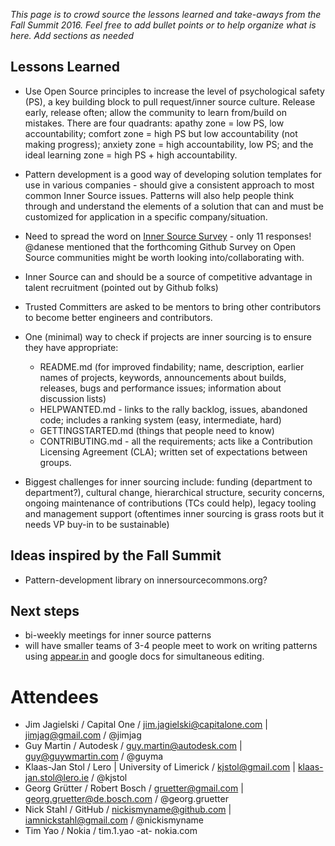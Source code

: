 *This page is to crowd source the lessons learned and take-aways from the Fall Summit 2016. Feel free to add bullet points or to help organize what is here. Add sections as needed*

## Lessons Learned

* Use Open Source principles to increase the level of psychological safety (PS), a key building block to pull request/inner source culture. Release early, release often; allow the community to learn from/build on mistakes. There are four quadrants: apathy zone = low PS, low accountability; comfort zone = high PS but low accountability (not making progress); anxiety zone = high accountability, low PS; and the ideal learning zone = high PS + high accountability.

* Pattern development is a good way of developing solution templates for use in various companies - should give a consistent approach to most common Inner Source issues. Patterns will also help people think through and understand the elements of a solution that can and must be customized for application in a specific company/situation.

* Need to spread the word on [Inner Source Survey](https://docs.google.com/forms/d/e/1FAIpQLSf1EBbeyYezb_j1U2x1K2YqrDTN7UPZYnYAkre2h5QceI0I4A/viewform?c=0&w=1) - only 11 responses! @danese mentioned that the forthcoming Github Survey on Open Source communities might be worth looking into/collaborating with.

* Inner Source can and should be a source of competitive advantage in talent recruitment (pointed out by Github folks)

* Trusted Committers are asked to be mentors to bring other contributors to become better engineers and contributors.

* One (minimal) way to check if projects are inner sourcing is to ensure they have appropriate:
    - README.md (for improved findability; name, description, earlier names of projects, keywords, announcements about builds, releases, bugs and performance issues; information about discussion lists)
    - HELPWANTED.md - links to the rally backlog, issues, abandoned code; includes a ranking system (easy, intermediate, hard)
    - GETTINGSTARTED.md (things that people need to know)
    - CONTRIBUTING.md - all the requirements; acts like a Contribution Licensing Agreement (CLA); written set of expectations between groups.

* Biggest challenges for inner sourcing include: funding (department to department?), cultural change, hierarchical structure, security concerns, ongoing maintenance of contributions (TCs could help), legacy tooling and management support (oftentimes inner sourcing is grass roots but it needs VP buy-in to be sustainable)

## Ideas inspired by the Fall Summit

* Pattern-development library on innersourcecommons.org?

## Next steps

* bi-weekly meetings for inner source patterns
* will have smaller teams of 3-4 people meet to work on writing patterns using [appear.in](https://appear.in) and google docs for simultaneous editing.

# Attendees

* Jim Jagielski / Capital One / jim.jagielski@capitalone.com | jimjag@gmail.com / @jimjag
* Guy Martin / Autodesk / guy.martin@autodesk.com | guy@guywmartin.com / @guyma
* Klaas-Jan Stol / Lero | University of Limerick / kjstol@gmail.com | klaas-jan.stol@lero.ie / @kjstol
* Georg Grütter / Robert Bosch / gruetter@gmail.com | georg.gruetter@de.bosch.com / @georg.gruetter
* Nick Stahl / GitHub / nickismyname@github.com | iamnickstahl@gmail.com / @nickismyname
* Tim Yao / Nokia / tim.1.yao -at- nokia.com